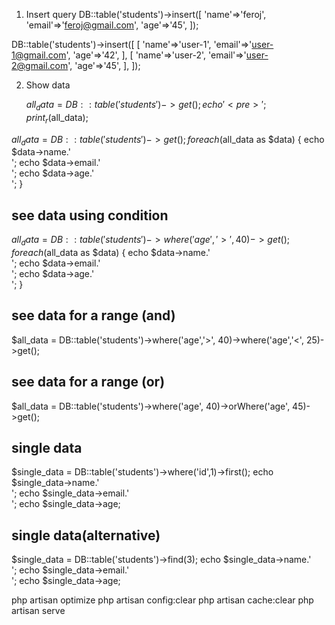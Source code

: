 

1. Insert query
  DB::table('students')->insert([
            'name'=>'feroj',
             'email'=>'feroj@gmail.com',
            'age'=>'45',
         ]);

 DB::table('students')->insert([
            [
            'name'=>'user-1',
            'email'=>'user-1@gmail.com',
            'age'=>'42',
           ],
            [
            'name'=>'user-2',
            'email'=>'user-2@gmail.com',
            'age'=>'45',
            ],
    ]);

2. Show data

   $all_data = DB::table('students')->get();
   echo '<pre>';
   print_r($all_data);
<!-- Show All Data -->
$all_data = DB::table('students')->get();
  foreach ($all_data as $data) {
    echo $data->name.'<br>';
    echo $data->email.'<br>';
    echo $data->age.'<br>';
  }
## see data using condition
 $all_data = DB::table('students')->where('age','>', 40)->get();
  foreach ($all_data as $data) {
    echo $data->name.'<br>';
    echo $data->email.'<br>';
    echo $data->age.'<br>';
  }
## see data for a range (and)
 $all_data = DB::table('students')->where('age','>', 40)->where('age','<', 25)->get();
## see data for a range (or)
 $all_data = DB::table('students')->where('age', 40)->orWhere('age', 45)->get();

## single data
 $single_data = DB::table('students')->where('id',1)->first();
   echo $single_data->name.'<br>';
   echo $single_data->email.'<br>';
   echo $single_data->age;
  
## single data(alternative)
 $single_data = DB::table('students')->find(3);
   echo $single_data->name.'<br>';
   echo $single_data->email.'<br>';
   echo $single_data->age;
  

php artisan optimize
php artisan config:clear
php artisan cache:clear
php artisan serve